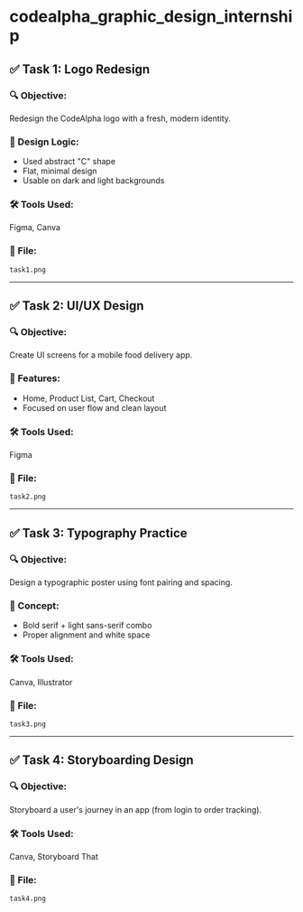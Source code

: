 # codealpha_graphic_design_internship

## ✅ Task 1: Logo Redesign

### 🔍 Objective:
Redesign the CodeAlpha logo with a fresh, modern identity.

### 🧠 Design Logic:
- Used abstract "C" shape
- Flat, minimal design
- Usable on dark and light backgrounds

### 🛠 Tools Used:
Figma, Canva

### 📁 File:
`task1.png`

---

## ✅ Task 2: UI/UX Design

### 🔍 Objective:
Create UI screens for a mobile food delivery app.

### 🧠 Features:
- Home, Product List, Cart, Checkout
- Focused on user flow and clean layout

### 🛠 Tools Used:
Figma

### 📁 File:
`task2.png`

---

## ✅ Task 3: Typography Practice

### 🔍 Objective:
Design a typographic poster using font pairing and spacing.

### 🧠 Concept:
- Bold serif + light sans-serif combo
- Proper alignment and white space

### 🛠 Tools Used:
Canva, Illustrator

### 📁 File:
`task3.png`

---

## ✅ Task 4: Storyboarding Design

### 🔍 Objective:
Storyboard a user's journey in an app (from login to order tracking).

### 🛠 Tools Used:
Canva, Storyboard That

### 📁 File:
`task4.png`
